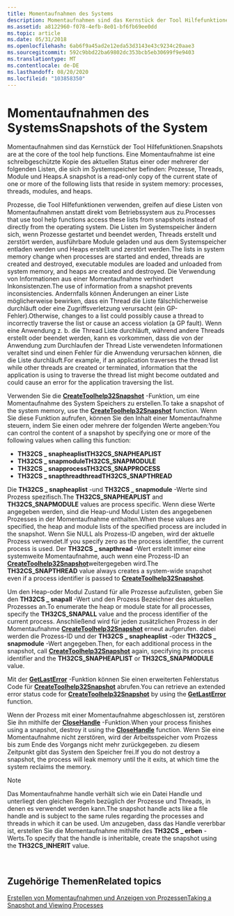 ```yaml
---
title: Momentaufnahmen des Systems
description: Momentaufnahmen sind das Kernstück der Tool Hilfefunktionen. Eine Momentaufnahme ist eine schreibgeschützte Kopie des aktuellen Status einer oder mehrerer der folgenden Listen, die sich in Systemspeicher Prozessen, Threads, Modulen und Heaps befinden.
ms.assetid: a8122960-f078-4efb-8e01-bf6fb69ee0dd
ms.topic: article
ms.date: 05/31/2018
ms.openlocfilehash: 6ab6f9a45ad2e12eda53d3143e43c9234c20aae3
ms.sourcegitcommit: 592c9bbd22ba69802dc353bcb5eb30699f9e9403
ms.translationtype: MT
ms.contentlocale: de-DE
ms.lasthandoff: 08/20/2020
ms.locfileid: "103858350"
---
```

# <a name="snapshots-of-the-system"></a><span data-ttu-id="fca78-104">Momentaufnahmen des Systems</span><span class="sxs-lookup"><span data-stu-id="fca78-104">Snapshots of the System</span></span>

<span data-ttu-id="fca78-105">Momentaufnahmen sind das Kernstück der Tool Hilfefunktionen.</span><span class="sxs-lookup"><span data-stu-id="fca78-105">Snapshots are at the core of the tool help functions.</span></span> <span data-ttu-id="fca78-106">Eine Momentaufnahme ist eine schreibgeschützte Kopie des aktuellen Status einer oder mehrerer der folgenden Listen, die sich im Systemspeicher befinden: Prozesse, Threads, Module und Heaps.</span><span class="sxs-lookup"><span data-stu-id="fca78-106">A snapshot is a read-only copy of the current state of one or more of the following lists that reside in system memory: processes, threads, modules, and heaps.</span></span>

<span data-ttu-id="fca78-107">Prozesse, die Tool Hilfefunktionen verwenden, greifen auf diese Listen von Momentaufnahmen anstatt direkt vom Betriebssystem aus zu.</span><span class="sxs-lookup"><span data-stu-id="fca78-107">Processes that use tool help functions access these lists from snapshots instead of directly from the operating system.</span></span> <span data-ttu-id="fca78-108">Die Listen im Systemspeicher ändern sich, wenn Prozesse gestartet und beendet werden, Threads erstellt und zerstört werden, ausführbare Module geladen und aus dem Systemspeicher entladen werden und Heaps erstellt und zerstört werden.</span><span class="sxs-lookup"><span data-stu-id="fca78-108">The lists in system memory change when processes are started and ended, threads are created and destroyed, executable modules are loaded and unloaded from system memory, and heaps are created and destroyed.</span></span> <span data-ttu-id="fca78-109">Die Verwendung von Informationen aus einer Momentaufnahme verhindert Inkonsistenzen.</span><span class="sxs-lookup"><span data-stu-id="fca78-109">The use of information from a snapshot prevents inconsistencies.</span></span> <span data-ttu-id="fca78-110">Andernfalls können Änderungen an einer Liste möglicherweise bewirken, dass ein Thread die Liste fälschlicherweise durchläuft oder eine Zugriffsverletzung verursacht (ein GP-Fehler).</span><span class="sxs-lookup"><span data-stu-id="fca78-110">Otherwise, changes to a list could possibly cause a thread to incorrectly traverse the list or cause an access violation (a GP fault).</span></span> <span data-ttu-id="fca78-111">Wenn eine Anwendung z. b. die Thread Liste durchläuft, während andere Threads erstellt oder beendet werden, kann es vorkommen, dass die von der Anwendung zum Durchlaufen der Thread Liste verwendeten Informationen veraltet sind und einen Fehler für die Anwendung verursachen können, die die Liste durchläuft.</span><span class="sxs-lookup"><span data-stu-id="fca78-111">For example, if an application traverses the thread list while other threads are created or terminated, information that the application is using to traverse the thread list might become outdated and could cause an error for the application traversing the list.</span></span>

<span data-ttu-id="fca78-112">Verwenden Sie die [**CreateToolhelp32Snapshot**](/windows/desktop/api/TlHelp32/nf-tlhelp32-createtoolhelp32snapshot) -Funktion, um eine Momentaufnahme des System Speichers zu erstellen.</span><span class="sxs-lookup"><span data-stu-id="fca78-112">To take a snapshot of the system memory, use the [**CreateToolhelp32Snapshot**](/windows/desktop/api/TlHelp32/nf-tlhelp32-createtoolhelp32snapshot) function.</span></span> <span data-ttu-id="fca78-113">Wenn Sie diese Funktion aufrufen, können Sie den Inhalt einer Momentaufnahme steuern, indem Sie einen oder mehrere der folgenden Werte angeben:</span><span class="sxs-lookup"><span data-stu-id="fca78-113">You can control the content of a snapshot by specifying one or more of the following values when calling this function:</span></span>

-   <span data-ttu-id="fca78-114">**TH32CS \_ snapheaplist**</span><span class="sxs-lookup"><span data-stu-id="fca78-114">**TH32CS\_SNAPHEAPLIST**</span></span>
-   <span data-ttu-id="fca78-115">**TH32CS \_ snapmodule**</span><span class="sxs-lookup"><span data-stu-id="fca78-115">**TH32CS\_SNAPMODULE**</span></span>
-   <span data-ttu-id="fca78-116">**TH32CS \_ snapprocess**</span><span class="sxs-lookup"><span data-stu-id="fca78-116">**TH32CS\_SNAPPROCESS**</span></span>
-   <span data-ttu-id="fca78-117">**TH32CS \_ snapthreadthread**</span><span class="sxs-lookup"><span data-stu-id="fca78-117">**TH32CS\_SNAPTHREAD**</span></span>

<span data-ttu-id="fca78-118">Die **TH32CS \_ snapheaplist** -und **TH32CS \_ snapmodule** -Werte sind Prozess spezifisch.</span><span class="sxs-lookup"><span data-stu-id="fca78-118">The **TH32CS\_SNAPHEAPLIST** and **TH32CS\_SNAPMODULE** values are process specific.</span></span> <span data-ttu-id="fca78-119">Wenn diese Werte angegeben werden, sind die Heap-und Modul Listen des angegebenen Prozesses in der Momentaufnahme enthalten.</span><span class="sxs-lookup"><span data-stu-id="fca78-119">When these values are specified, the heap and module lists of the specified process are included in the snapshot.</span></span> <span data-ttu-id="fca78-120">Wenn Sie NULL als Prozess-ID angeben, wird der aktuelle Prozess verwendet.</span><span class="sxs-lookup"><span data-stu-id="fca78-120">If you specify zero as the process identifier, the current process is used.</span></span> <span data-ttu-id="fca78-121">Der **TH32CS \_ snapthread** -Wert erstellt immer eine systemweite Momentaufnahme, auch wenn eine Prozess-ID an [**CreateToolhelp32Snapshot**](/windows/desktop/api/TlHelp32/nf-tlhelp32-createtoolhelp32snapshot)weitergegeben wird.</span><span class="sxs-lookup"><span data-stu-id="fca78-121">The **TH32CS\_SNAPTHREAD** value always creates a system-wide snapshot even if a process identifier is passed to [**CreateToolhelp32Snapshot**](/windows/desktop/api/TlHelp32/nf-tlhelp32-createtoolhelp32snapshot).</span></span>

<span data-ttu-id="fca78-122">Um den Heap-oder Modul Zustand für alle Prozesse aufzulisten, geben Sie den **TH32CS \_ snapall** -Wert und den Prozess Bezeichner des aktuellen Prozesses an.</span><span class="sxs-lookup"><span data-stu-id="fca78-122">To enumerate the heap or module state for all processes, specify the **TH32CS\_SNAPALL** value and the process identifier of the current process.</span></span> <span data-ttu-id="fca78-123">Anschließend wird für jeden zusätzlichen Prozess in der Momentaufnahme [**CreateToolhelp32Snapshot**](/windows/desktop/api/TlHelp32/nf-tlhelp32-createtoolhelp32snapshot) erneut aufgerufen. dabei werden die Prozess-ID und der **TH32CS \_ snapheaplist** -oder **TH32CS \_ snapmodule** -Wert angegeben.</span><span class="sxs-lookup"><span data-stu-id="fca78-123">Then, for each additional process in the snapshot, call [**CreateToolhelp32Snapshot**](/windows/desktop/api/TlHelp32/nf-tlhelp32-createtoolhelp32snapshot) again, specifying its process identifier and the **TH32CS\_SNAPHEAPLIST** or **TH32CS\_SNAPMODULE** value.</span></span>

<span data-ttu-id="fca78-124">Mit der [**GetLastError**](/windows/desktop/api/errhandlingapi/nf-errhandlingapi-getlasterror) -Funktion können Sie einen erweiterten Fehlerstatus Code für [**CreateToolhelp32Snapshot**](/windows/desktop/api/TlHelp32/nf-tlhelp32-createtoolhelp32snapshot) abrufen.</span><span class="sxs-lookup"><span data-stu-id="fca78-124">You can retrieve an extended error status code for [**CreateToolhelp32Snapshot**](/windows/desktop/api/TlHelp32/nf-tlhelp32-createtoolhelp32snapshot) by using the [**GetLastError**](/windows/desktop/api/errhandlingapi/nf-errhandlingapi-getlasterror) function.</span></span>

<span data-ttu-id="fca78-125">Wenn der Prozess mit einer Momentaufnahme abgeschlossen ist, zerstören Sie ihn mithilfe der [**CloseHandle**](/windows/desktop/api/handleapi/nf-handleapi-closehandle) -Funktion.</span><span class="sxs-lookup"><span data-stu-id="fca78-125">When your process finishes using a snapshot, destroy it using the [**CloseHandle**](/windows/desktop/api/handleapi/nf-handleapi-closehandle) function.</span></span> <span data-ttu-id="fca78-126">Wenn Sie eine Momentaufnahme nicht zerstören, wird der Arbeitsspeicher vom Prozess bis zum Ende des Vorgangs nicht mehr zurückgegeben. zu diesem Zeitpunkt gibt das System den Speicher frei.</span><span class="sxs-lookup"><span data-stu-id="fca78-126">If you do not destroy a snapshot, the process will leak memory until the it exits, at which time the system reclaims the memory.</span></span>

> [!Note]  
> <span data-ttu-id="fca78-127">Das Momentaufnahme handle verhält sich wie ein Datei Handle und unterliegt den gleichen Regeln bezüglich der Prozesse und Threads, in denen es verwendet werden kann.</span><span class="sxs-lookup"><span data-stu-id="fca78-127">The snapshot handle acts like a file handle and is subject to the same rules regarding the processes and threads in which it can be used.</span></span> <span data-ttu-id="fca78-128">Um anzugeben, dass das Handle vererbbar ist, erstellen Sie die Momentaufnahme mithilfe des **TH32CS \_ erben** -Werts.</span><span class="sxs-lookup"><span data-stu-id="fca78-128">To specify that the handle is inheritable, create the snapshot using the **TH32CS\_INHERIT** value.</span></span>

 

## <a name="related-topics"></a><span data-ttu-id="fca78-129">Zugehörige Themen</span><span class="sxs-lookup"><span data-stu-id="fca78-129">Related topics</span></span>

<dl> <dt>

[<span data-ttu-id="fca78-130">Erstellen von Momentaufnahmen und Anzeigen von Prozessen</span><span class="sxs-lookup"><span data-stu-id="fca78-130">Taking a Snapshot and Viewing Processes</span></span>](taking-a-snapshot-and-viewing-processes.md)
</dt> </dl>

 

 
